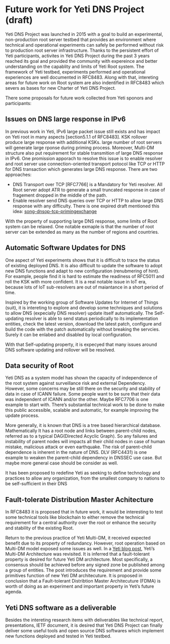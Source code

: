 # Future work for Yeti DNS Project (draft) 

Yeti DNS Project was launched in 2015 with a goal to build an experimental, non-production root server testbed that provides an environment where technical and operational experiments can safely be performed without risk to production root server infrastructure. Thanks to the persistent effort of Yeti participants, activites in Yeti DNS Project during the past 3 years reached its goal and provided the community with expereince and better understanding on the capablity and limits of Yeti Root system. The framework of Yeti testbed, experiments performed and operational experiences are well documented in RFC8483. Along with that, intereting areas for future work on Root system are also indentified in RFC8483 which severs as bases for new Charter of Yeti DNS Project.

There some proposals for future work collected from Yeti sponors and participants: 

## Issues on DNS large response in IPv6

In previous work in Yeti, IPv6 large packet issue still exists and has impact on Yeti root in many aspects [section5.1.1 of RFC8483]. KSK rollover produce large response with additional KSKs. large number of root servers will generate large rponse during priming process. Moreover, Multi-DM structure also put requirement for stable transmition of large DNS response in IPv6. One promission apporach to resolve this issue is to enable resolver and root server use connection-oriented transport potocol like TCP or HTTP for DNS transaction which generates large DNS response. There are two approaches:

* DNS Transport over TCP [RFC7766] is a Mandatory for Yeti resolver. All Root server adopt ATR to generate a small truncated response in case of fragement dropped in the middle of the path.
* Enable resolver send DNS queries over TCP or HTTP to allow large DNS response with any difficulty. There is one expired draft mentioned this idea: [song-dnsop-tcp-primingexchange](https://tools.ietf.org/html/draft-song-dnsop-tcp-primingexchange-00) 

With the property of supporting large DNS response, some limits of Root system can be relaxed. One notable exmaple is that the number of root server can be extended as many as the number of regions and countries.   

## Automatic Software Updates for DNS

One aspect of Yeti experiments shows that it is difficult to trace the status of existing deployed DNS. It is also difficult to update the software to adopt new DNS functions and adapt to new configuration (renubmering of hint). For example, people find it is hard to estimate the readiness of RFC5011 and roll the KSK with more confident. It is a real notable issue in IoT era, because lots of IoT sub-resolvers are out of maiantance in a short period of time.

Inspired by the working group of Software Updates for Internet of Things (suit), it is intereting to explore and develop some techniques and solutions to allow DNS (expecially DNS resolver) update itself automatically. The Self-updating resolver is able to send status periodically to its implementation entities, check the latest version, download the latest patch, configure and build the code with the patch automatically without breaking the servcies. Surely it can be enlabed and disabled by local configuration. 

With that Self-updating property, it is expecyed that many issues around DNS software updating and rollover will be resolved. 

## Data security of Root 

Yeti DNS as a system model has shown the capacity of independence of the root system against surveillance risk and external Dependency.  However, some concerns may be still there on the security and stability of data in case of ICANN failure. Some people want to be sure that their data was independent of ICANN and/or the other. Maybe RFC7706 is one example to start with. There’s substantial technical work to be done to make this public accessible, scalable and automatic, for example improving the update process.

More generally, it is known that DNS is a tree based hierarchical database. Mathematically It has a root node and links between parent-child nodes, referred as to a typical DAG(Directed Acyclic Graph). So any failures and instability of parent nodes will impacts all their child nodes in case of human mistake, malicious attack or even earthquake. The risk of parent-child dependence is inherent in the nature of DNS. DLV (RFC4431) is one example to weaken the parent-child dependency in DNSSEC use case. But maybe more general case should be consider as well. 

It has been  proposed to redefine Yeti as seeking to define technology and practices to allow any organization, from the smallest  company to nations to be self-sufficient in their DNS

## Fault-tolerate Distribution Master Achitecture

In RFC8483 it is proposed that in future work, it would be interesting to test some technical tools like blockchain to either remove the technical requirement for a central authority over the root or enhance the security and stability of the existing Root.

Return to the previous practice of Yeti Multi-DM, it received expected benefit due to its property of redundancy. However, root operation based on Multi-DM model exposed some issues as well. In a [Yeti blog post](http://yeti-dns.org/yeti/blog/2018/08/13/fault-tolerant-distribution-master-architecture.html), Yeti’s Multi-DM Architecture was revisited. It is inferred that a fault-tolerant property is desired for future Yeti DM architecture. Most specifically, a consensus should be achieved before any signed zone be published among a group of entities. The post introduces the requirement and provide some primitives function of new Yeti DM architecuture. It is proposed in conclusion that a Fault-tolerant Distribtion Master Architecuture (FDMA) is worth of doing as an experiment and important property in Yeti’s future agenda.

##  Yeti DNS software as a deliverable

Besides the intereting research items with deliverables like technical report, presentations, IETF document, it is desired that Yeti DNS Project can finally deliver some useful tools and open source DNS softwares which implement new functions deployed and tested in Yeti testbed. 

